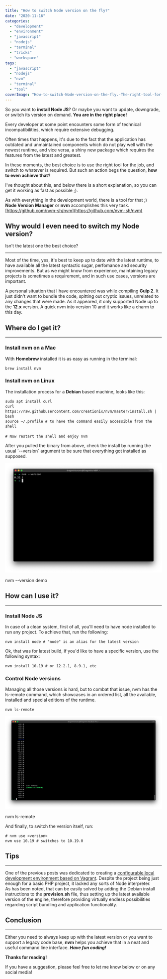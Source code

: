 ```yaml
---
title: "How to switch Node version on the fly?"
date: "2020-11-16"
categories: 
  - "development"
  - "environment"
  - "javascript"
  - "nodejs"
  - "terminal"
  - "tricks"
  - "workspace"
tags: 
  - "javascript"
  - "nodejs"
  - "nvm"
  - "terminal"
  - "tool"
coverImage: "How-to-switch-Node-version-on-the-fly.-The-right-tool-for-the-job-1-1.png"
---
```


So you want to **install Node JS**? Or maybe you want to update, downgrade, or switch its version on demand. **You are in the right place!**

Every developer at some point encounters some form of technical incompatibilities, which require extensive debugging.

Often times that happens, it's due to the fact that the application has outdated and unmaintained components which do not play well with the newest runtime, and vice versa, a shiny new package which requires the features from the latest and greatest.  
  
In these moments, the best choice is to use the right tool for the job, and switch to whatever is required. But such an action begs the question, **how to even achieve that?**  
  
I've thought about this, and below there is a short explanation, so you can get it working as fast as possible ;).

As with everything in the development world, there is a tool for that ;)  
**Node Version Manager** or **nvm** accomplishes this very task.  
[https://github.com/nvm-sh/nvm](https://github.com/nvm-sh/nvm)

## Why would I even need to switch my Node version?  
Isn't the latest one the best choice?

* * *

Most of the time, yes, it's best to keep up to date with the latest runtime, to have available all the latest syntactic sugar, perfomance and security improvements. But as we might know from experience, maintaining legacy projects is sometimes a requirement, and in such use cases, versions are important.  
  
A personal situation that I have encountered was while compiling **Gulp 2**. It just didn't want to bundle the code, spitting out cryptic issues, unrelated to any changes that were made. As it appeared, it only supported Node up to the **12.x** version. A quick nvm into version 10 and it works like a charm to this day.

## Where do I get it?

* * *

### Install nvm on a Mac

With **Homebrew** installed it is as easy as running in the terminal:

```
brew install nvm
```

### Install nvm on Linux

The installation process for a **Debian** based machine, looks like this:

```
sudo apt install curl 
curl https://raw.githubusercontent.com/creationix/nvm/master/install.sh | bash
source ~/.profile # to have the command easily accessible from the shell

# Now restart the shell and enjoy nvm 
```

After you pulled the binary from above, check the install by running the usual \`--version\` argument to be sure that everything got installed as supposed.

![](images/Screen-Shot-2020-11-16-at-21.51.52-1-1024x713.png)

nvm --version demo

## How can I use it?

* * *

### Install Node JS

In case of a clean system, first of all, you'll need to have node installed to run any project. To achieve that, run the following:

```
nvm install node # "node" is an alias for the latest version
```

Ok, that was for latest build, if you'd like to have a specific version, use the following syntax:

```
nvm install 10.19 # or 12.2.1, 8.9.1, etc
```

### Control Node versions

Managing all those versions is hard, but to combat that issue, nvm has the ls-remote command, which showcases in an ordered list, all the available, installed and special editions of the runtime.

```
nvm ls-remote
```

![](images/Screen-Shot-2020-11-18-at-09.55.54-1024x603.png)

nvm ls-remote

And finally, to switch the version itself, run:

```
# nvm use <version>
nvm use 10.19 # switches to 10.19.0
```

## Tips

* * *

One of the previous posts was dedicated to creating a [configurable local development environment based on Vagrant](https://practicalphp.dev/how-to-use-vagrant/). Despite the project being just enough for a basic PHP project, it lacked any sorts of Node interpreter.  
As has been noted, that can be easily solved by adding the Debian install instructions to the **provision.sh** file, thus setting up the latest available version of the engine, therefore providing virtually endless possibilities regarding script bundling and application functionality.

## Conclusion

* * *

Either you need to always keep up with the latest version or you want to support a legacy code base, **nvm** helps you achieve that in a neat and useful command line interface. **_Have fun coding!_**

**Thanks for reading!**

If you have a suggestion, please feel free to let me know below or on any social media!
